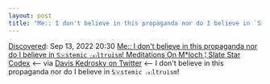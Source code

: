 ```yaml
---
layout: post
title: "Me:: I don't believe in this propaganda nor do I believe in `S🇾stemic ⒜ltruism`! Meditations On M*loch | Slate Star Codex"
---
```

[Discovered](http://rolandtanglao.com/2020/07/29/p1-blogthis-checkvist-list-links-to-blog/): Sep 13, 2022 20:30 [Me:: I don't believe in this propaganda nor do I believe in `S🇾stemic ⒜ltruism`! Meditations On M*loch ¦ Slate Star Codex](https://slatestarcodex.com/2014/07/30/meditations-on-moloch/) <-- via [Davis Kedrosky on Twitter](https://twitter.com/dkedrosky/status/1569428527132602368) <-- I don't believe in this propaganda nor do I believe in `S🇾stemic ⒜ltruism`!
